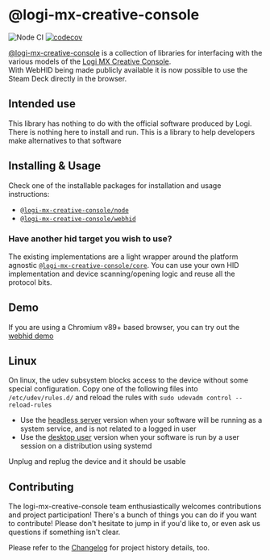 # @logi-mx-creative-console

![Node CI](https://github.com/Julusian/node-logi-mx-creative-console/workflows/Node%20CI/badge.svg)
[![codecov](https://codecov.io/gh/Julusian/node-logi-mx-creative-console/branch/master/graph/badge.svg?token=Hl4QXGZJMF)](https://codecov.io/gh/Julusian/node-logi-mx-creative-console)

[@logi-mx-creative-console](https://www.npmjs.com/org/logi-mx-creative-console) is a collection of libraries for interfacing with the various models of the [Logi MX Creative Console](https://www.logitech.com/en-gb/products/keyboards/mx-creative-console.html).  
With WebHID being made publicly available it is now possible to use the Steam Deck directly in the browser.

## Intended use

This library has nothing to do with the official software produced by Logi. There is nothing here to install and run. This is a library to help developers make alternatives to that software

## Installing & Usage

Check one of the installable packages for installation and usage instructions:

-   [`@logi-mx-creative-console/node`](https://npm.im/@logi-mx-creative-console/node)
-   [`@logi-mx-creative-console/webhid`](https://npm.im/@logi-mx-creative-console/webhid)

### Have another hid target you wish to use?

The existing implementations are a light wrapper around the platform agnostic [`@logi-mx-creative-console/core`](https://npm.im/@logi-mx-creative-console/core). You can use your own HID implementation and device scanning/opening logic and reuse all the protocol bits.

## Demo

If you are using a Chromium v89+ based browser, you can try out the [webhid demo](https://julusian.github.io/node-logi-mx-creative-console/)

## Linux

On linux, the udev subsystem blocks access to the device without some special configuration.
Copy one of the following files into `/etc/udev/rules.d/` and reload the rules with `sudo udevadm control --reload-rules`

-   Use the [headless server](./packages/node/udev/50-logi-mx-creative-console-headless.rules) version when your software will be running as a system service, and is not related to a logged in user
-   Use the [desktop user](./packages/node/udev/50-logi-mx-creative-console-user.rules) version when your software is run by a user session on a distribution using systemd

Unplug and replug the device and it should be usable

## Contributing

The logi-mx-creative-console team enthusiastically welcomes contributions and project participation! There's a bunch of things you can do if you want to contribute! Please don't hesitate to jump in if you'd like to, or even ask us questions if something isn't clear.

Please refer to the [Changelog](CHANGELOG.md) for project history details, too.
